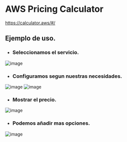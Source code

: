 # AWS Pricing Calculator
https://calculator.aws/#/

## Ejemplo de uso.
- ### Seleccionamos el servicio.
![image](https://github.com/user-attachments/assets/d09e344b-f9d5-4977-b70c-28632cc1890c)

- ### Configuramos segun nuestras necesidades.
![image](https://github.com/user-attachments/assets/c5409214-d22f-4680-a4cd-b3d276e31f24)
![image](https://github.com/user-attachments/assets/8a2c2c6e-e755-4d23-8955-98d7851adbe2)

- ### Mostrar el precio.
![image](https://github.com/user-attachments/assets/78c7d916-6e2f-481e-af9f-dea91c5bde67)

- ### Podemos añadir mas opciones.
![image](https://github.com/user-attachments/assets/ae5b8671-da7c-4494-8e4a-6c4f10965714)
